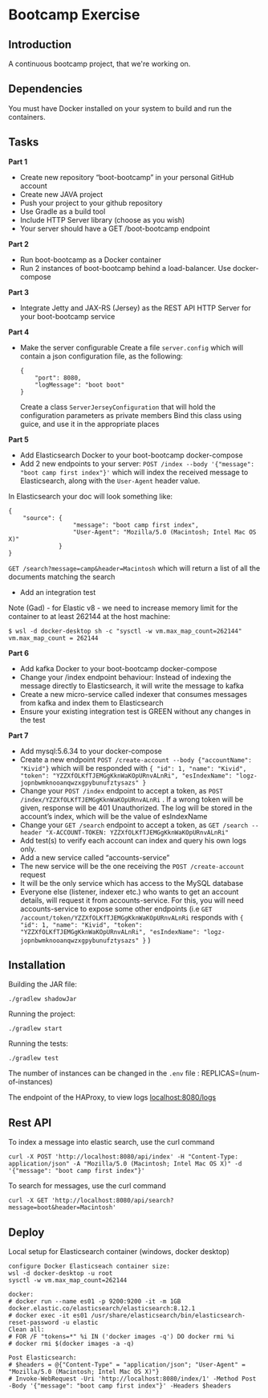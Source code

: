# Bootcamp Exercise

## Introduction
A continuous bootcamp project, that we're working on.


## Dependencies
You must have Docker installed on your system to build and run the containers.


## Tasks
**Part 1**
- Create new repository “boot-bootcamp” in your personal GitHub account
- Create new JAVA project
- Push your project to your github repository
- Use Gradle as a build tool
- Include HTTP Server library (choose as you wish)
- Your server should have a GET /boot-bootcamp endpoint

**Part 2**
- Run boot-bootcamp as a Docker container 
- Run 2 instances of boot-bootcamp behind a load-balancer. Use docker-compose

**Part 3**
- Integrate Jetty and JAX-RS (Jersey) as the REST API HTTP Server for your boot-bootcamp service

**Part 4**
- Make the server configurable
  Create a file `server.config` which will contain a json configuration file, as the following:
  ```
  {
      "port": 8080,
      "logMessage": "boot boot"
  }
  ```
  Create a class `ServerJerseyConfiguration`  that will hold the configuration parameters as private members
  Bind this class using guice, and use it in the appropriate places 

**Part 5**
- Add Elasticsearch Docker to your boot-bootcamp docker-compose
- Add 2 new endpoints to your server:
`POST /index --body '{"message": "boot camp first index"}'` which will index the received message to Elasticsearch, along with the `User-Agent` header value.  

In Elasticsearch your doc will look something like:  
```
{
    "source": {
                  "message": "boot camp first index",
                  "User-Agent": "Mozilla/5.0 (Macintosh; Intel Mac OS X)"
              }
}
```

`GET /search?message=camp&header=Macintosh` which will return a list of all the documents matching the search
- Add an integration test

Note (Gad) - for Elastic v8 - we need to increase memory limit for the container to at least 262144 at the host machine:
```
$ wsl -d docker-desktop sh -c "sysctl -w vm.max_map_count=262144"
vm.max_map_count = 262144
```

**Part 6**
- Add kafka Docker to your boot-bootcamp docker-compose
- Change your /index endpoint behaviour: Instead of indexing the message directly to Elasticsearch, it will write the message to kafka
- Create a new micro-service called indexer that consumes messages from kafka and index them to Elasticsearch
- Ensure your existing integration test is GREEN without any changes in the test

**Part 7**
- Add mysql:5.6.34 to your docker-compose
- Create a new endpoint `POST /create-account --body {"accountName": "Kivid"}` which will be responded with `{ "id": 1, "name": "Kivid", "token": "YZZXfOLKfTJEMGgKknWaKOpURnvALnRi", "esIndexName": "logz-jopnbwmknooanqwzxgpybunufztysazs" }`
- Change your `POST /index` endpoint to accept a token, as `POST /index/YZZXfOLKfTJEMGgKknWaKOpURnvALnRi` . If a wrong token will be given, response will be 401 Unauthorized. The log will be stored in the account’s index, which will be the value of esIndexName
- Change your `GET /search` endpoint to accept a token, as `GET /search --header "X-ACCOUNT-TOKEN: YZZXfOLKfTJEMGgKknWaKOpURnvALnRi"` 
- Add test(s) to verify each account can index and query his own logs only.
- Add a new service called “accounts-service”
- The new service will be the one receiving the `POST /create-account` request 
- It will be the only service which has access to the MySQL database
- Everyone else (listener, indexer etc.) who wants to get an account details, will request it from accounts-service. For this, you will need accounts-service to expose some other endpoints (i.e `GET /account/token/YZZXfOLKfTJEMGgKknWaKOpURnvALnRi` responds with `{ "id": 1, "name": "Kivid", "token": "YZZXfOLKfTJEMGgKknWaKOpURnvALnRi", "esIndexName": "logz-jopnbwmknooanqwzxgpybunufztysazs" }` )

## Installation


Building the JAR file:

```
./gradlew shadowJar
```

Running the project:

```
./gradlew start
```

Running the tests:

```
./gradlew test
```

The number of instances can be changed in the `.env` file : REPLICAS=(num-of-instances)

The endpoint of the HAProxy, to view logs
[localhost:8080/logs](http://localhost:8080/logs)

## Rest API

To index a message into elastic search, use the curl command
```
curl -X POST 'http://localhost:8080/api/index' -H "Content-Type: application/json" -A "Mozilla/5.0 (Macintosh; Intel Mac OS X)" -d '{"message": "boot camp first index"}'
```

To search for messages, use the curl command
```
curl -X GET 'http://localhost:8080/api/search?message=boot&header=Macintosh'
```

## Deploy


Local setup for Elasticsearch container (windows, docker desktop)
```
configure Docker Elasticseach container size:
wsl -d docker-desktop -u root
sysctl -w vm.max_map_count=262144
```

```
docker: 
# docker run --name es01 -p 9200:9200 -it -m 1GB docker.elastic.co/elasticsearch/elasticsearch:8.12.1
# docker exec -it es01 /usr/share/elasticsearch/bin/elasticsearch-reset-password -u elastic
Clean all: 
# FOR /F "tokens=*" %i IN ('docker images -q') DO docker rmi %i
# docker rmi $(docker images -a -q)

Post Elasticsearch:
# $headers = @{"Content-Type" = "application/json"; "User-Agent" = "Mozilla/5.0 (Macintosh; Intel Mac OS X)"} 
# Invoke-WebRequest -Uri 'http://localhost:8080/index/1' -Method Post -Body '{"message": "boot camp first index"}' -Headers $headers      
```